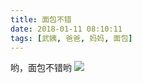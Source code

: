 ```yaml
---
title: 面包不错
date: 2018-01-11 08:10:11
tags: [武姨, 爸爸, 妈妈, 面包]
---
```

哟，面包不错哟
![](//20170326.com/IMG_2489.JPG)